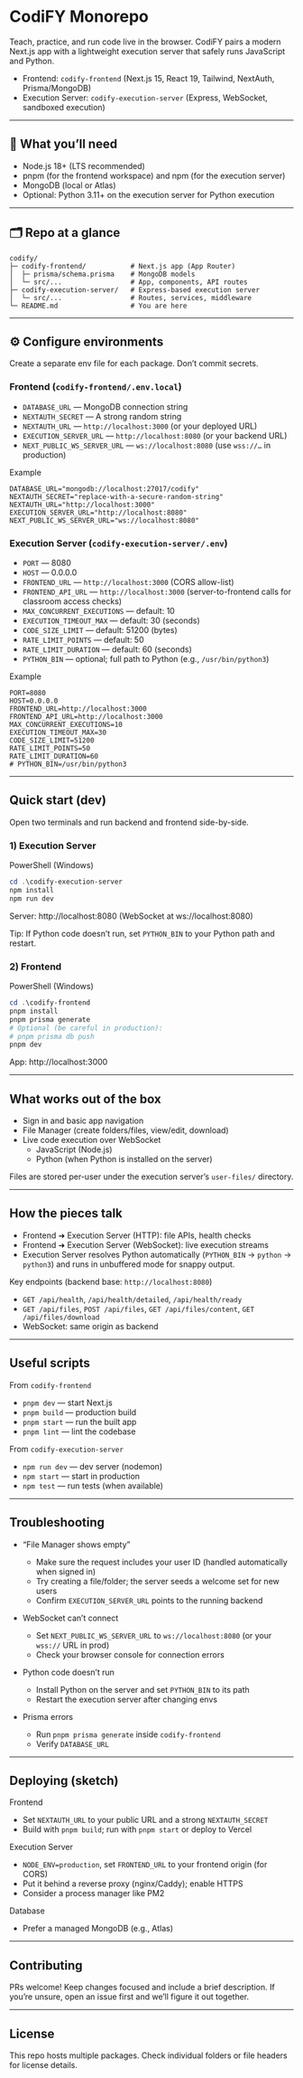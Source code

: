 # CodiFY Monorepo

Teach, practice, and run code live in the browser. CodiFY pairs a modern Next.js app with a lightweight execution server that safely runs JavaScript and Python.

- Frontend: `codify-frontend` (Next.js 15, React 19, Tailwind, NextAuth, Prisma/MongoDB)
- Execution Server: `codify-execution-server` (Express, WebSocket, sandboxed execution)

---

## 🧰 What you’ll need

- Node.js 18+ (LTS recommended)
- pnpm (for the frontend workspace) and npm (for the execution server)
- MongoDB (local or Atlas)
- Optional: Python 3.11+ on the execution server for Python execution

---

## 🗂️ Repo at a glance

```
codify/
├─ codify-frontend/           # Next.js app (App Router)
│  ├─ prisma/schema.prisma    # MongoDB models
│  └─ src/...                 # App, components, API routes
├─ codify-execution-server/   # Express-based execution server
│  └─ src/...                 # Routes, services, middleware
└─ README.md                  # You are here
```

---

## ⚙️ Configure environments

Create a separate env file for each package. Don’t commit secrets.

### Frontend (`codify-frontend/.env.local`)

- `DATABASE_URL` — MongoDB connection string
- `NEXTAUTH_SECRET` — A strong random string
- `NEXTAUTH_URL` — `http://localhost:3000` (or your deployed URL)
- `EXECUTION_SERVER_URL` — `http://localhost:8080` (or your backend URL)
- `NEXT_PUBLIC_WS_SERVER_URL` — `ws://localhost:8080` (use `wss://…` in production)

Example
```
DATABASE_URL="mongodb://localhost:27017/codify"
NEXTAUTH_SECRET="replace-with-a-secure-random-string"
NEXTAUTH_URL="http://localhost:3000"
EXECUTION_SERVER_URL="http://localhost:8080"
NEXT_PUBLIC_WS_SERVER_URL="ws://localhost:8080"
```

### Execution Server (`codify-execution-server/.env`)

- `PORT` — 8080
- `HOST` — 0.0.0.0
- `FRONTEND_URL` — `http://localhost:3000` (CORS allow-list)
- `FRONTEND_API_URL` — `http://localhost:3000` (server-to-frontend calls for classroom access checks)
- `MAX_CONCURRENT_EXECUTIONS` — default: 10
- `EXECUTION_TIMEOUT_MAX` — default: 30 (seconds)
- `CODE_SIZE_LIMIT` — default: 51200 (bytes)
- `RATE_LIMIT_POINTS` — default: 50
- `RATE_LIMIT_DURATION` — default: 60 (seconds)
- `PYTHON_BIN` — optional; full path to Python (e.g., `/usr/bin/python3`)

Example
```
PORT=8080
HOST=0.0.0.0
FRONTEND_URL=http://localhost:3000
FRONTEND_API_URL=http://localhost:3000
MAX_CONCURRENT_EXECUTIONS=10
EXECUTION_TIMEOUT_MAX=30
CODE_SIZE_LIMIT=51200
RATE_LIMIT_POINTS=50
RATE_LIMIT_DURATION=60
# PYTHON_BIN=/usr/bin/python3
```

---

## Quick start (dev)

Open two terminals and run backend and frontend side-by-side.

### 1) Execution Server

PowerShell (Windows)
```powershell
cd .\codify-execution-server
npm install
npm run dev
```
Server: http://localhost:8080 (WebSocket at ws://localhost:8080)

Tip: If Python code doesn’t run, set `PYTHON_BIN` to your Python path and restart.

### 2) Frontend

PowerShell (Windows)
```powershell
cd .\codify-frontend
pnpm install
pnpm prisma generate
# Optional (be careful in production):
# pnpm prisma db push
pnpm dev
```
App: http://localhost:3000

---

## What works out of the box

- Sign in and basic app navigation
- File Manager (create folders/files, view/edit, download)
- Live code execution over WebSocket
  - JavaScript (Node.js)
  - Python (when Python is installed on the server)

Files are stored per-user under the execution server’s `user-files/` directory.

---

##  How the pieces talk

- Frontend ➜ Execution Server (HTTP): file APIs, health checks
- Frontend ➜ Execution Server (WebSocket): live execution streams
- Execution Server resolves Python automatically (`PYTHON_BIN` → `python` → `python3`) and runs in unbuffered mode for snappy output.

Key endpoints (backend base: `http://localhost:8080`)
- `GET /api/health`, `/api/health/detailed`, `/api/health/ready`
- `GET /api/files`, `POST /api/files`, `GET /api/files/content`, `GET /api/files/download`
- WebSocket: same origin as backend

---

## Useful scripts

From `codify-frontend`
- `pnpm dev` — start Next.js
- `pnpm build` — production build
- `pnpm start` — run the built app
- `pnpm lint` — lint the codebase

From `codify-execution-server`
- `npm run dev` — dev server (nodemon)
- `npm start` — start in production
- `npm test` — run tests (when available)

---

## Troubleshooting

- “File Manager shows empty”
  - Make sure the request includes your user ID (handled automatically when signed in)
  - Try creating a file/folder; the server seeds a welcome set for new users
  - Confirm `EXECUTION_SERVER_URL` points to the running backend

- WebSocket can’t connect
  - Set `NEXT_PUBLIC_WS_SERVER_URL` to `ws://localhost:8080` (or your `wss://` URL in prod)
  - Check your browser console for connection errors

- Python code doesn’t run
  - Install Python on the server and set `PYTHON_BIN` to its path
  - Restart the execution server after changing envs

- Prisma errors
  - Run `pnpm prisma generate` inside `codify-frontend`
  - Verify `DATABASE_URL`

---

## Deploying (sketch)

Frontend
- Set `NEXTAUTH_URL` to your public URL and a strong `NEXTAUTH_SECRET`
- Build with `pnpm build`; run with `pnpm start` or deploy to Vercel

Execution Server
- `NODE_ENV=production`, set `FRONTEND_URL` to your frontend origin (for CORS)
- Put it behind a reverse proxy (nginx/Caddy); enable HTTPS
- Consider a process manager like PM2

Database
- Prefer a managed MongoDB (e.g., Atlas)

---

## Contributing

PRs welcome! Keep changes focused and include a brief description. If you’re unsure, open an issue first and we’ll figure it out together.

---

## License

This repo hosts multiple packages. Check individual folders or file headers for license details.
